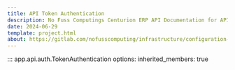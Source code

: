 ```yaml
---
title: API Token Authentication
description: No Fuss Computings Centurion ERP API Documentation for API Token Authentication
date: 2024-06-29
template: project.html
about: https://gitlab.com/nofusscomputing/infrastructure/configuration-management/centurion_erp
---
```


::: app.api.auth.TokenAuthentication
    options:
        inherited_members: true
